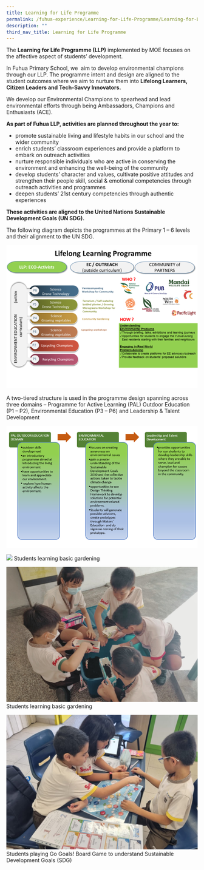 ```yaml
---
title: Learning for Life Programme
permalink: /fuhua-experience/Learning-for-Life-Programme/Learning-for-Life-Programme/
description: ""
third_nav_title: Learning for Life Programme
---
```

![]()The **Learning for Life Programme (LLP)** implemented by MOE focuses on the affective aspect of students’ development. 

  

In Fuhua Primary School, we  aim to develop environmental champions through our LLP. The programme intent and design are aligned to the student outcomes where we aim to nurture them into **Lifelong Learners, Citizen Leaders and Tech-Savvy Innovators.**

  

We develop our Environmental Champions to spearhead and lead environmental efforts through being Ambassadors, Champions and Enthusiasts (ACE). 

  

**As part of Fuhua LLP, activities are planned throughout the year to:**  

*   promote sustainable living and lifestyle habits in our school and the wider community
*   enrich students’ classroom experiences and provide a platform to embark on outreach activities
*   nurture responsible individuals who are active in conserving the environment and enhancing the well-being of the community
*   develop students’ character and values, cultivate positive attitudes and strengthen their people skill, social & emotional competencies through outreach activities and programmes 
*   deepen students’ 21st century competencies through authentic experiences

  

**These activities are aligned to the United Nations Sustainable Development Goals (UN SDG).** 

The following diagram depicts the programmes at the Primary 1 – 6 levels and their alignment to the UN SDG. 

![](/images/Fuhua%20Experience/Learning%20for%20Life%20Programme/Learning%20for%20Life%20Programme/LLP%20overview.png)

A two-tiered structure is used in the programme design spanning across three domains – Programme for Active Learning (PAL) Outdoor Education (P1 – P2), Environmental Education (P3 – P6) and Leadership & Talent Development  
  
![](/images/Fuhua%20Experience/Learning%20for%20Life%20Programme/Learning%20for%20Life%20Programme/L2.png)

![](/images/students%20learning%20basic%20gardening%20(2).png) Students learning basic gardening

![](/images/students%20learning%20basic%20gardening.png) Students learning basic gardening

![](/images/students%20playing%20go%20goals!%20board%20game%20to%20understand%20sustainable%20development%20goals%20(sdg).png) Students playing Go Goals! Board Game to understand Sustainable Development Goals (SDG)